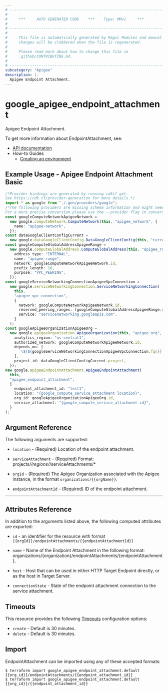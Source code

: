 ```yaml
---
# ----------------------------------------------------------------------------
#
#     ***     AUTO GENERATED CODE    ***    Type: MMv1     ***
#
# ----------------------------------------------------------------------------
#
#     This file is automatically generated by Magic Modules and manual
#     changes will be clobbered when the file is regenerated.
#
#     Please read more about how to change this file in
#     .github/CONTRIBUTING.md.
#
# ----------------------------------------------------------------------------
subcategory: "Apigee"
description: |-
  Apigee Endpoint Attachment.
---
```


# google\_apigee\_endpoint\_attachment

Apigee Endpoint Attachment.

To get more information about EndpointAttachment, see:

* [API documentation](https://cloud.google.com/apigee/docs/reference/apis/apigee/rest/v1/organizations.endpointAttachments/create)
* How-to Guides
  * [Creating an environment](https://cloud.google.com/apigee/docs/api-platform/get-started/create-environment)

## Example Usage - Apigee Endpoint Attachment Basic

```typescript
/*Provider bindings are generated by running cdktf get.
See https://cdk.tf/provider-generation for more details.*/
import * as google from "./.gen/providers/google";
/*The following providers are missing schema information and might need manual adjustments to synthesize correctly: google.
For a more precise conversion please use the --provider flag in convert.*/
const googleComputeNetworkApigeeNetwork =
  new google.computeNetwork.ComputeNetwork(this, "apigee_network", {
    name: "apigee-network",
  });
const dataGoogleClientConfigCurrent =
  new google.dataGoogleClientConfig.DataGoogleClientConfig(this, "current", {});
const googleComputeGlobalAddressApigeeRange =
  new google.computeGlobalAddress.ComputeGlobalAddress(this, "apigee_range", {
    address_type: "INTERNAL",
    name: "apigee-range",
    network: googleComputeNetworkApigeeNetwork.id,
    prefix_length: 16,
    purpose: "VPC_PEERING",
  });
const googleServiceNetworkingConnectionApigeeVpcConnection =
  new google.serviceNetworkingConnection.ServiceNetworkingConnection(
    this,
    "apigee_vpc_connection",
    {
      network: googleComputeNetworkApigeeNetwork.id,
      reserved_peering_ranges: [googleComputeGlobalAddressApigeeRange.name],
      service: "servicenetworking.googleapis.com",
    }
  );
const googleApigeeOrganizationApigeeOrg =
  new google.apigeeOrganization.ApigeeOrganization(this, "apigee_org", {
    analytics_region: "us-central1",
    authorized_network: googleComputeNetworkApigeeNetwork.id,
    depends_on: [
      `\${${googleServiceNetworkingConnectionApigeeVpcConnection.fqn}}`,
    ],
    project_id: dataGoogleClientConfigCurrent.project,
  });
new google.apigeeEndpointAttachment.ApigeeEndpointAttachment(
  this,
  "apigee_endpoint_attachment",
  {
    endpoint_attachment_id: "test1",
    location: "{google_compute_service_attachment location}",
    org_id: googleApigeeOrganizationApigeeOrg.id,
    service_attachment: "{google_compute_service_attachment id}",
  }
);

```

## Argument Reference

The following arguments are supported:

*   `location` -
    (Required)
    Location of the endpoint attachment.

*   `serviceAttachment` -
    (Required)
    Format: projects/*/regions/*/serviceAttachments/\*

*   `orgId` -
    (Required)
    The Apigee Organization associated with the Apigee instance,
    in the format `organizations/{{orgName}}`.

*   `endpointAttachmentId` -
    (Required)
    ID of the endpoint attachment.

***

## Attributes Reference

In addition to the arguments listed above, the following computed attributes are exported:

*   `id` - an identifier for the resource with format `{{orgId}}/endpointAttachments/{{endpointAttachmentId}}`

*   `name` -
    Name of the Endpoint Attachment in the following format:
    organizations/{organization}/endpointAttachments/{endpointAttachment}.

*   `host` -
    Host that can be used in either HTTP Target Endpoint directly, or as the host in Target Server.

*   `connectionState` -
    State of the endpoint attachment connection to the service attachment.

## Timeouts

This resource provides the following
[Timeouts](https://developer.hashicorp.com/terraform/plugin/sdkv2/resources/retries-and-customizable-timeouts) configuration options:

* `create` - Default is 30 minutes.
* `delete` - Default is 30 minutes.

## Import

EndpointAttachment can be imported using any of these accepted formats:

```console
$ terraform import google_apigee_endpoint_attachment.default {{org_id}}/endpointAttachments/{{endpoint_attachment_id}}
$ terraform import google_apigee_endpoint_attachment.default {{org_id}}/{{endpoint_attachment_id}}
```
